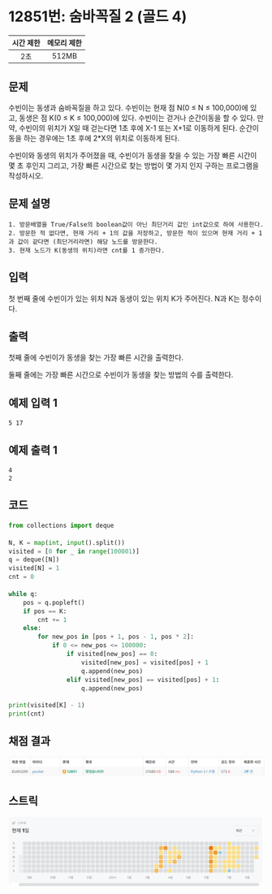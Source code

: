 # 12851번: 숨바꼭질 2 (골드 4)
| 시간 제한 | 메모리 제한 |
|:-----:|:------:|
|  2초   | 512MB  |

## 문제
수빈이는 동생과 숨바꼭질을 하고 있다. 수빈이는 현재 점 N(0 ≤ N ≤ 100,000)에 있고, 동생은 점 K(0 ≤ K ≤ 100,000)에 있다. 수빈이는 걷거나 순간이동을 할 수 있다. 만약, 수빈이의 위치가 X일 때 걷는다면 1초 후에 X-1 또는 X+1로 이동하게 된다. 순간이동을 하는 경우에는 1초 후에 2*X의 위치로 이동하게 된다.

수빈이와 동생의 위치가 주어졌을 때, 수빈이가 동생을 찾을 수 있는 가장 빠른 시간이 몇 초 후인지 그리고, 가장 빠른 시간으로 찾는 방법이 몇 가지 인지 구하는 프로그램을 작성하시오.

## 문제 설명
```text
1. 방문배열을 True/False의 boolean값이 아닌 최단거리 값인 int값으로 하여 사용한다.
2. 방문한 적 없다면, 현재 거리 + 1의 값을 저장하고, 방문한 적이 있으며 현재 거리 + 1과 값이 같다면 (최단거리라면) 해당 노드를 방문한다.
3. 현재 노드가 K(동생의 위치)라면 cnt를 1 증가한다.
```

## 입력
첫 번째 줄에 수빈이가 있는 위치 N과 동생이 있는 위치 K가 주어진다. N과 K는 정수이다.


## 출력
첫째 줄에 수빈이가 동생을 찾는 가장 빠른 시간을 출력한다.

둘째 줄에는 가장 빠른 시간으로 수빈이가 동생을 찾는 방법의 수를 출력한다.


## 예제 입력 1 
```text
5 17
```

## 예제 출력 1 
```text
4
2
```


## 코드
```python
from collections import deque

N, K = map(int, input().split())
visited = [0 for _ in range(100001)]
q = deque([N])
visited[N] = 1
cnt = 0

while q:
    pos = q.popleft()
    if pos == K:
        cnt += 1
    else:
        for new_pos in [pos + 1, pos - 1, pos * 2]:
            if 0 <= new_pos <= 100000:
                if visited[new_pos] == 0:
                    visited[new_pos] = visited[pos] + 1
                    q.append(new_pos)
                elif visited[new_pos] == visited[pos] + 1:
                    q.append(new_pos)

print(visited[K] - 1)
print(cnt)
```

## 채점 결과
![img.png](img.png)

## 스트릭
![img_1.png](img_1.png)
